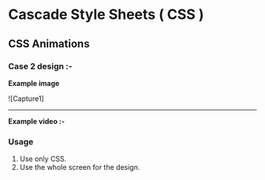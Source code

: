 # Cascade Style Sheets ( CSS )
## CSS Animations
### Case 2 design :-
<b>Example image </b> 

<!-- USAGE EXAMPLES -->

![Capture1]

<hr>

<b> Example video :-</b> 

### Usage
01. Use only CSS.
02. Use the whole screen for the design.
